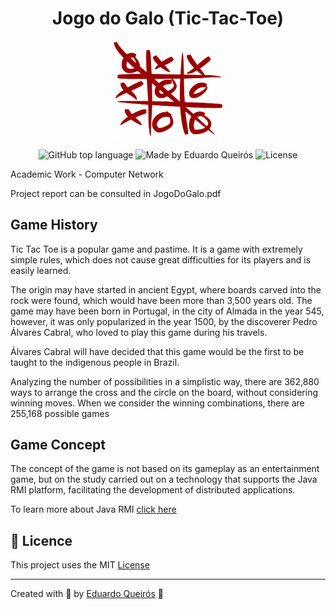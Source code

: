 <h1 align="center">Jogo do Galo (Tic-Tac-Toe)</h1>

<div align="center">
    <img width="35%" src=".github/logo.svg" />
</div>

<p align="center">
<img alt="GitHub top language" src="https://img.shields.io/github/languages/top/code36u4r60/jogo-do-galo?style=flat">
  <img alt="Made by Eduardo Queirós" src="https://img.shields.io/badge/made%20by-Eduardo%20Queirós-red">
  <img alt="License" src="https://img.shields.io/badge/license-MIT-%2304D361">
</p>

Academic Work - Computer Network

Project report can be consulted in JogoDoGalo.pdf

## Game History

Tic Tac Toe is a popular game and pastime. It is a game with extremely simple rules, which does not cause great difficulties for its players and is easily learned.

The origin may have started in ancient Egypt, where boards carved into the rock were found, which would have been more than 3,500 years old.
The game may have been born in Portugal, in the city of Almada in the year 545, however, it was only popularized in the year 1500, by the discoverer Pedro Álvares Cabral, who loved to play this game during his travels.

Álvares Cabral will have decided that this game would be the first to be taught to the indigenous people in Brazil.

Analyzing the number of possibilities in a simplistic way, there are 362,880 ways to arrange the cross and the circle on the board, without considering winning moves.
When we consider the winning combinations, there are 255,168 possible games

## Game Concept

The concept of the game is not based on its gameplay as an entertainment game, but on the study carried out on a technology that supports the Java RMI platform, facilitating the development of distributed applications.

To learn more about Java RMI [click here](https://docs.oracle.com/javase/7/docs/technotes/guides/rmi/hello/hello-world.html)

## 📝 Licence

This project uses the MIT [License](https://github.com/git/git-scm.com/blob/master/MIT-LICENSE.txt)

---

Created with 💜 by <a href="https://www.linkedin.com/in/eduardoqueiros/">Eduardo Queirós</a> 👋
